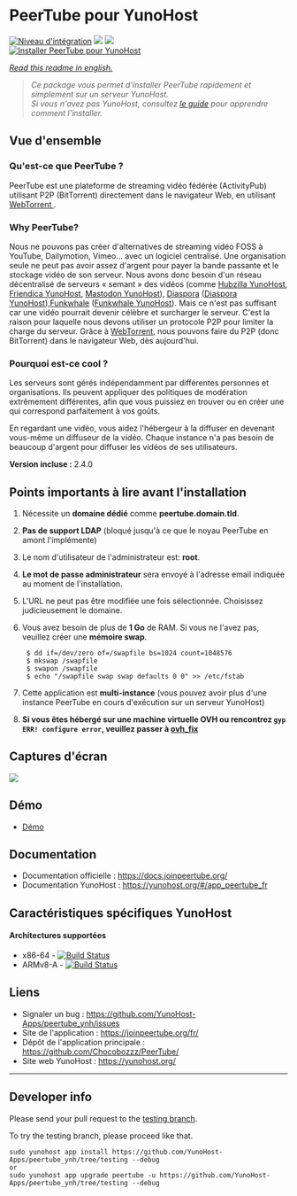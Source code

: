 # PeerTube pour YunoHost

[![Niveau d'intégration](https://dash.yunohost.org/integration/peertube.svg)](https://dash.yunohost.org/appci/app/peertube) ![](https://ci-apps.yunohost.org/ci/badges/peertube.status.svg) ![](https://ci-apps.yunohost.org/ci/badges/peertube.maintain.svg)  
[![Installer PeerTube pour YunoHost](https://install-app.yunohost.org/install-with-yunohost.png)](https://install-app.yunohost.org/?app=peertube)

*[Read this readme in english.](./README.md)* 

> *Ce package vous permet d'installer PeerTube rapidement et simplement sur un serveur YunoHost.  
Si vous n'avez pas YunoHost, consultez [le guide](https://yunohost.org/#/install) pour apprendre comment l'installer.*

## Vue d'ensemble

### Qu'est-ce que PeerTube ?
PeerTube est une plateforme de streaming vidéo fédérée (ActivityPub) utilisant P2P (BitTorrent) directement dans le navigateur Web, en utilisant <a href="https://github.com/feross/webtorrent"> WebTorrent </a>.
### Why PeerTube?

Nous ne pouvons pas créer d'alternatives de streaming vidéo FOSS à YouTube, Dailymotion, Vimeo... avec un logiciel centralisé. Une organisation seule ne peut pas avoir assez d'argent pour payer la bande passante et le stockage vidéo de son serveur.
Nous avons donc besoin d'un réseau décentralisé de serveurs « semant » des vidéos (comme [Hubzilla YunoHost](https://github.com/YunoHost-Apps/hubzilla_ynh), [Friendica YunoHost](https://github.com/YunoHost-Apps/friendica_ynh), [Mastodon YunoHost](https://github.com/YunoHost-Apps/mastodon_ynh)), [Diaspora](https://github.com/diaspora/diaspora) ([Diaspora YunoHost](https://github.com/YunoHost-Apps/diaspora_ynh)),[Funkwhale](https://funkwhale.audio) ([Funkwhale YunoHost](https://github.com/YunoHost-Apps/funkwhale_ynh)).
Mais ce n'est pas suffisant car une vidéo pourrait devenir célèbre et surcharger le serveur. C'est la raison pour laquelle nous devons utiliser un protocole P2P pour limiter la charge du serveur. Grâce à [WebTorrent](https://github.com/feross/webtorrent), nous pouvons faire du P2P (donc BitTorrent) dans le navigateur Web, dès aujourd'hui.

### Pourquoi est-ce cool ?
Les serveurs sont gérés indépendamment par différentes personnes et organisations. Ils peuvent appliquer des politiques de modération extrêmement différentes, afin que vous puissiez en trouver ou en créer une qui correspond parfaitement à vos goûts.

En regardant une vidéo, vous aidez l'hébergeur à la diffuser en devenant vous-même un diffuseur de la vidéo. Chaque instance n'a pas besoin de beaucoup d'argent pour diffuser les vidéos de ses utilisateurs.

**Version incluse :** 2.4.0

## Points importants à lire avant l'installation

1. Nécessite un **domaine dédié** comme **peertube.domain.tld**.
1. **Pas de support LDAP** (bloqué jusqu'à ce que le noyau PeerTube en amont l'implémente)
1. Le nom d'utilisateur de l'administrateur est: **root**.
1. **Le mot de passe administrateur** sera envoyé à l'adresse email indiquée au moment de l'installation.
1. L'URL ne peut pas être modifiée une fois sélectionnée. Choisissez judicieusement le domaine.
1. Vous avez besoin de plus de **1 Go** de RAM. Si vous ne l'avez pas, veuillez créer une **mémoire swap**.

 
        $ dd if=/dev/zero of=/swapfile bs=1024 count=1048576
        $ mkswap /swapfile
        $ swapon /swapfile
        $ echo "/swapfile swap swap defaults 0 0" >> /etc/fstab

1. Cette application est **multi-instance** (vous pouvez avoir plus d'une instance PeerTube en cours d'exécution sur un serveur YunoHost)
1. **Si vous êtes hébergé sur une machine virtuelle OVH ou rencontrez `gyp ERR! configure error`, veuillez passer à [ovh_fix](https://github.com/YunoHost-Apps/peertube_ynh/tree/ovh_fix)**

## Captures d'écran

![](https://framablog.org/wp-content/uploads/2018/03/Framatube-au-lancement.png)

## Démo

 * [Démo](http://peertube.cpy.re)

## Documentation

 * Documentation officielle : https://docs.joinpeertube.org/
 * Documentation YunoHost : https://yunohost.org/#/app_peertube_fr

## Caractéristiques spécifiques YunoHost

#### Architectures supportées

* x86-64 - [![Build Status](https://ci-apps.yunohost.org/ci/logs/peertube%20%28Apps%29.svg)](https://ci-apps.yunohost.org/ci/apps/peertube/)
* ARMv8-A - [![Build Status](https://ci-apps-arm.yunohost.org/ci/logs/peertube%20%28Apps%29.svg)](https://ci-apps-arm.yunohost.org/ci/apps/peertube/)

## Liens

 * Signaler un bug : https://github.com/YunoHost-Apps/peertube_ynh/issues
 * Site de l'application : https://joinpeertube.org/fr/
 * Dépôt de l'application principale : https://github.com/Chocobozzz/PeerTube/
 * Site web YunoHost : https://yunohost.org/

---

## Developer info

Please send your pull request to the [testing branch](https://github.com/YunoHost-Apps/peertube_ynh/tree/testing).

To try the testing branch, please proceed like that.
```
sudo yunohost app install https://github.com/YunoHost-Apps/peertube_ynh/tree/testing --debug
or
sudo yunohost app upgrade peertube -u https://github.com/YunoHost-Apps/peertube_ynh/tree/testing --debug
```
